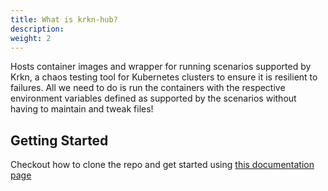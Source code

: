 ```yaml
---
title: What is krkn-hub?
description: 
weight: 2
---
```


Hosts container images and wrapper for running scenarios supported by Krkn, a chaos testing tool for Kubernetes clusters to ensure it is resilient to failures. All we need to do is run the containers with the respective environment variables defined as supported by the scenarios without having to maintain and tweak files!

## Getting Started
Checkout how to clone the repo and get started using [this documentation page](getting-started/_index.md#krkn-hub)